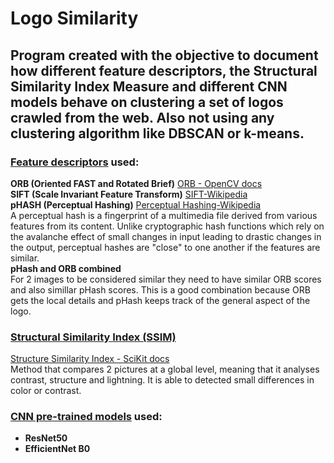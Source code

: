 # Logo Similarity
## Program created with the objective to document how different feature descriptors, the Structural Similarity Index Measure and different CNN models behave on clustering a set of logos crawled from the web. Also not using any clustering algorithm like DBSCAN or k-means.

### <u> Feature descriptors</u> used:
**ORB (Oriented FAST and Rotated Brief)** [ORB - OpenCV docs](https://docs.opencv.org/4.x/d1/d89/tutorial_py_orb.html)  <br/>
        **SIFT (Scale Invariant Feature Transform)**  [SIFT-Wikipedia](https://en.wikipedia.org/wiki/Scale-invariant_feature_transform)<br/>
        **pHASH (Perceptual Hashing)**  [Perceptual Hashing-Wikipedia](https://en.wikipedia.org/wiki/Perceptual_hashing)<br/>
        A perceptual hash is a fingerprint of a multimedia file derived from various features from its content. Unlike cryptographic hash functions which rely on the avalanche effect of small changes in input leading to drastic changes in the output, perceptual hashes are "close" to one another if the features are similar. <br/>
        **pHash and ORB combined** <br/>
        For 2 images to be considered similar they need to have similar ORB scores and also simillar pHash scores. This is a good combination because ORB gets the local details and pHash keeps track of the general aspect of the logo.
###  <u> Structural Similarity Index (SSIM) </u> 
[Structure Similarity Index - SciKit docs](https://scikit-image.org/docs/0.25.x/auto_examples/transform/plot_ssim.html) <br/>
Method that compares 2 pictures at a global level, meaning that it analyses contrast, structure and lightning. It is able to detected small differences in color or contrast. 
### <u> CNN pre-trained models</u> used:
- **ResNet50**
- **EfficientNet B0**
